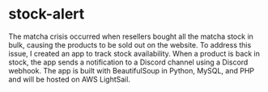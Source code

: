 # stock-alert
The matcha crisis occurred when resellers bought all the matcha stock in bulk, causing the products to be sold out on the website. To address this issue, I created an app to track stock availability. When a product is back in stock, the app sends a notification to a Discord channel using a Discord webhook. The app is built with BeautifulSoup in Python, MySQL, and PHP and will be hosted on AWS LightSail.
